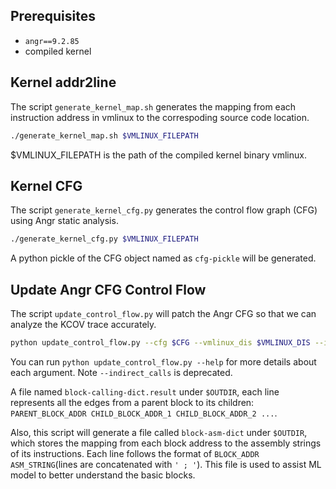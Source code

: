 ## Prerequisites
- `angr==9.2.85`
- compiled kernel

## Kernel addr2line
The script `generate_kernel_map.sh` generates the mapping from each instruction address in vmlinux to the correspoding source code location.
```bash
./generate_kernel_map.sh $VMLINUX_FILEPATH
```
$VMLINUX_FILEPATH is the path of the compiled kernel binary vmlinux.


## Kernel CFG
The script `generate_kernel_cfg.py` generates the control flow graph (CFG) using Angr static analysis.
```bash
./generate_kernel_cfg.py $VMLINUX_FILEPATH
```
A python pickle of the CFG object named as `cfg-pickle` will be generated.


## Update Angr CFG Control Flow
The script `update_control_flow.py` will patch the Angr CFG so that we can analyze the KCOV trace accurately.
```bash
python update_control_flow.py --cfg $CFG --vmlinux_dis $VMLINUX_DIS --indirect_calls $INDIRECT_CALLS --outdir $OUTDIR
```
You can run `python update_control_flow.py --help` for more details about each argument. Note `--indirect_calls` is deprecated.

A file named `block-calling-dict.result` under `$OUTDIR`, each line represents all the edges from a parent block to its children: `PARENT_BLOCK_ADDR CHILD_BLOCK_ADDR_1 CHILD_BLOCK_ADDR_2 ...`.

Also, this script will generate a file called `block-asm-dict` under `$OUTDIR`, which stores the mapping from each block address to the assembly strings of its instructions.
Each line follows the format of `BLOCK_ADDR ASM_STRING`(lines are concatenated with `' ; '`). This file is used to assist ML model to better understand the basic blocks.
